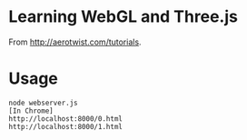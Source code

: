 # Learning WebGL and Three.js

From http://aerotwist.com/tutorials.

# Usage

    node webserver.js
    [In Chrome]
    http://localhost:8000/0.html
    http://localhost:8000/1.html

